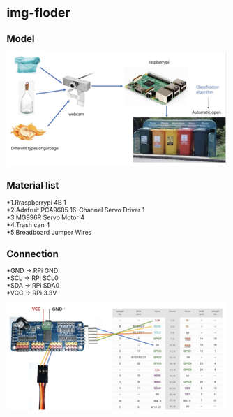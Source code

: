 # img-floder
## Model

![image](https://github.com/Yuyangovo/img-floder/blob/main/intro2.jpg)

## Material list

*1.Rraspberrypi 4B  1  
*2.Adafruit PCA9685 16-Channel Servo Driver  1  
*3.MG996R Servo Motor  4  
*4.Trash can  4  
*5.Breadboard Jumper Wires  

## Connection

*GND -> RPi GND  
*SCL -> RPi SCL0  
*SDA -> RPi SDA0   
*VCC -> RPi 3.3V  

![image](https://github.com/Yuyangovo/img-floder/blob/main/line2.jpg)

